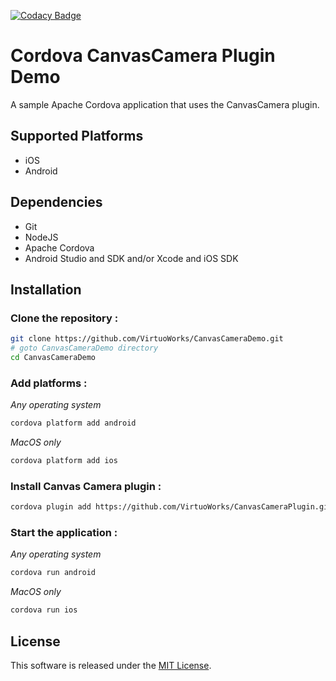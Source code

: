 [![Codacy Badge][codacy-image]][codacy-url]

# Cordova CanvasCamera Plugin Demo

A sample Apache Cordova application that uses the CanvasCamera plugin.

## Supported Platforms

- iOS
- Android

## Dependencies

- Git 
- NodeJS
- Apache Cordova
- Android Studio and SDK and/or Xcode and iOS SDK

## Installation

### Clone the repository :

```bash
git clone https://github.com/VirtuoWorks/CanvasCameraDemo.git
# goto CanvasCameraDemo directory
cd CanvasCameraDemo
```

### Add platforms :

*Any operating system*
```bash
cordova platform add android
```

*MacOS only*
```bash
cordova platform add ios
```

### Install Canvas Camera plugin :

```bash
cordova plugin add https://github.com/VirtuoWorks/CanvasCameraPlugin.git && cordova prepare
```

### Start the application :

*Any operating system*

```bash
cordova run android
```

*MacOS only*

```bash
cordova run ios
```

## License

This software is released under the [MIT License](LICENSE).

[codacy-image]: https://api.codacy.com/project/badge/Grade/e507ea2658364d0cb23918c87b2d1158
[codacy-url]: https://www.codacy.com/app/VirtuoWorks/CanvasCameraDemo?utm_source=github.com&amp;utm_medium=referral&amp;utm_content=VirtuoWorks/CanvasCameraDemo&amp;utm_campaign=Badge_Grade
